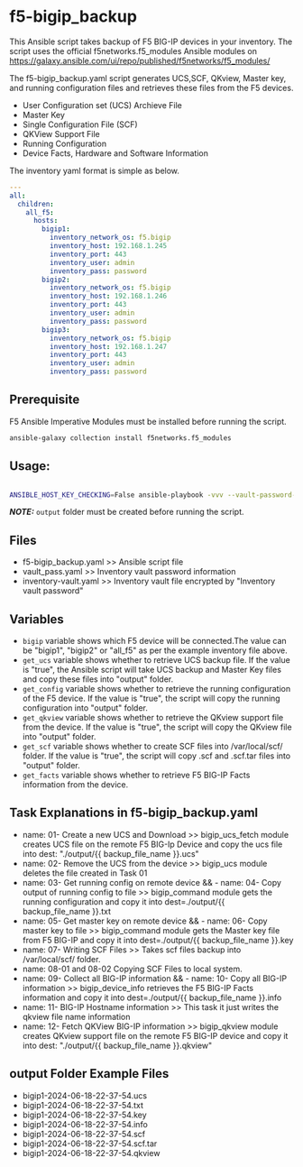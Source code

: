 # f5-bigip_backup

This Ansible script takes backup of F5 BIG-IP devices in your inventory. The script uses the official f5networks.f5_modules Ansible modules on https://galaxy.ansible.com/ui/repo/published/f5networks/f5_modules/

The f5-bigip_backup.yaml script generates UCS,SCF, QKview, Master key, and running configuration files and retrieves these files from the F5 devices.

- User Configuration set (UCS) Archieve File
- Master Key
- Single Configuration File (SCF)
- QKView Support File
- Running Configuration
- Device Facts, Hardware and Software Information

The inventory yaml format is simple as below.


```yml
---
all:
  children:
    all_f5:
      hosts:
        bigip1:
          inventory_network_os: f5.bigip
          inventory_host: 192.168.1.245
          inventory_port: 443
          inventory_user: admin
          inventory_pass: password
        bigip2:
          inventory_network_os: f5.bigip
          inventory_host: 192.168.1.246
          inventory_port: 443
          inventory_user: admin
          inventory_pass: password
        bigip3:
          inventory_network_os: f5.bigip
          inventory_host: 192.168.1.247
          inventory_port: 443
          inventory_user: admin
          inventory_pass: password
```




## Prerequisite
F5 Ansible Imperative Modules must be installed before running the script.
```bash
ansible-galaxy collection install f5networks.f5_modules
```

## Usage:
```bash

ANSIBLE_HOST_KEY_CHECKING=False ansible-playbook -vvv --vault-password-file vault_pass.yaml -i inventory-vault.yaml f5-bigip_backup.yaml --extra-vars="bigip=bigip1" --extra-vars="get_ucs=true" --extra-vars="get_config=true" --extra-vars="get_qkview=true" --extra-vars="get_scf=true" --extra-vars="get_facts=true"
```

**_NOTE:_**  `output` folder must be created before running the script.

## Files
- f5-bigip_backup.yaml >> Ansible script file
- vault_pass.yaml >> Inventory vault password information
- inventory-vault.yaml >> Inventory vault file encrypted by "Inventory vault password"

## Variables
- `bigip` variable shows which F5 device will be connected.The value can be "bigip1", "bigip2" or "all_f5" as per the example inventory file above.
- `get_ucs` variable shows whether to retrieve UCS backup file. If the value is "true", the Ansible script will take UCS backup and Master Key files and copy these files into "output" folder.
- `get_config` variable shows whether to retrieve the running configuration of the F5 device. If the value is "true", the script will copy the running configuration into "output" folder.
- `get_qkview` variable shows whether to retrieve the QKview support file from the device.  If the value is "true", the script will copy the QKview file into "output" folder.
- `get_scf` variable shows whether to create SCF files into /var/local/scf/ folder. If the value is "true", the script will copy .scf and .scf.tar files into "output" folder.
- `get_facts` variable shows whether to retrieve F5 BIG-IP Facts information from the device.

## Task Explanations in f5-bigip_backup.yaml
- name: 01- Create a new UCS and Download >> bigip_ucs_fetch module creates UCS file on the remote F5 BIG-Ip Device and copy the ucs file into dest: "./output/{{ backup_file_name }}.ucs"
- name: 02- Remove the UCS from the device >> bigip_ucs module deletes the file created in Task 01
- name: 03- Get running config on remote device && - name: 04- Copy output of running config to file >> bigip_command module gets the running configuration and copy it into dest=./output/{{ backup_file_name }}.txt
- name: 05- Get master key on remote device && - name: 06- Copy master key to file >> bigip_command module gets the Master key file from F5 BIG-IP and copy it into dest=./output/{{ backup_file_name }}.key
- name: 07- Writing SCF Files  >> Takes scf files backup into /var/local/scf/ folder.
- name: 08-01 and 08-02 Copying SCF Files to local system. 
- name: 09- Collect all BIG-IP information && - name: 10- Copy all BIG-IP information >> bigip_device_info retrieves the F5 BIG-IP Facts information and copy it into dest=./output/{{ backup_file_name }}.info
- name: 11- BIG-IP Hostname information >> This task it just writes the qkview file name information
- name: 12- Fetch QKView BIG-IP information >> bigip_qkview module creates QKview support file on the remote F5 BIG-IP device and copy it into dest: "./output/{{ backup_file_name }}.qkview"

## output Folder Example Files
- bigip1-2024-06-18-22-37-54.ucs
- bigip1-2024-06-18-22-37-54.txt
- bigip1-2024-06-18-22-37-54.key
- bigip1-2024-06-18-22-37-54.info
- bigip1-2024-06-18-22-37-54.scf
- bigip1-2024-06-18-22-37-54.scf.tar
- bigip1-2024-06-18-22-37-54.qkview



